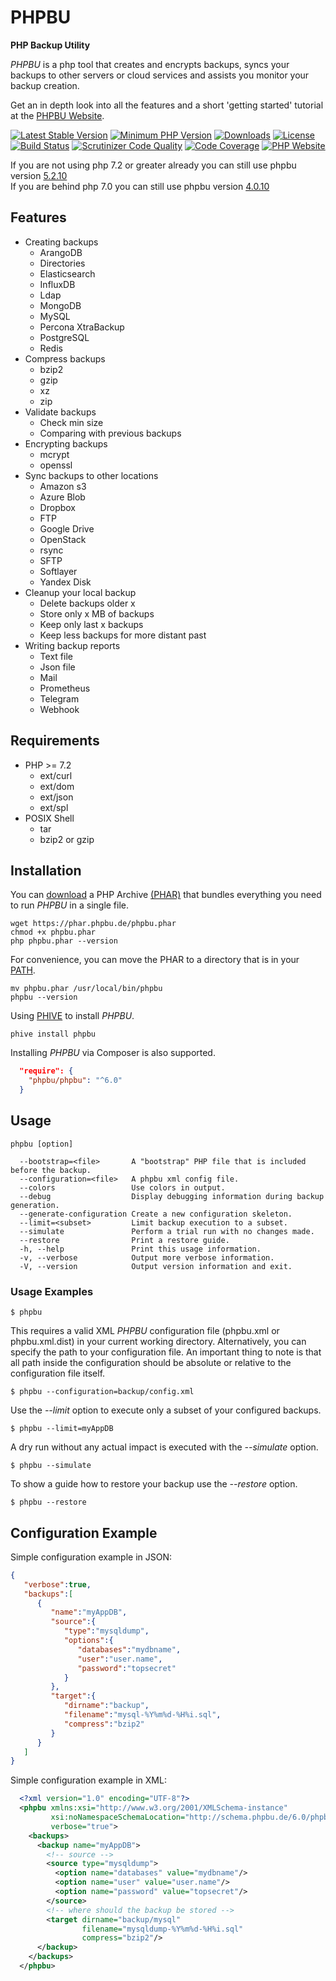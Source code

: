 # PHPBU

**PHP Backup Utility**

*PHPBU* is a php tool that creates and encrypts backups, syncs your backups to other servers or cloud services
and assists you monitor your backup creation.

Get an in depth look into all the features and a short 'getting started' tutorial at the [PHPBU Website](https://phpbu.de).

[![Latest Stable Version](https://poser.pugx.org/phpbu/phpbu/v/stable.svg)](https://packagist.org/packages/phpbu/phpbu)
[![Minimum PHP Version](https://img.shields.io/badge/php-%3E%3D%207.2-8892BF.svg)](https://php.net/)
[![Downloads](https://img.shields.io/packagist/dt/phpbu/phpbu.svg?v1)](https://packagist.org/packages/phpbu/phpbu)
[![License](https://poser.pugx.org/phpbu/phpbu/license.svg)](https://packagist.org/packages/phpbu/phpbu)
[![Build Status](https://github.com/sebastianfeldmann/phpbu/workflows/Integration/badge.svg)](https://github.com/sebastianfeldmann/phpbu/actions)
[![Scrutinizer Code Quality](https://scrutinizer-ci.com/g/sebastianfeldmann/phpbu/badges/quality-score.png?b=master)](https://scrutinizer-ci.com/g/sebastianfeldmann/phpbu/?branch=master)
[![Code Coverage](https://scrutinizer-ci.com/g/sebastianfeldmann/phpbu/badges/coverage.png?b=master)](https://scrutinizer-ci.com/g/sebastianfeldmann/phpbu/?branch=master)
[![PHP Website](https://img.shields.io/website-up-down-green-red/https/phpbu.de.svg)](https://phpbu.de)

If you are not using php 7.2 or greater already you can still use phpbu version [5.2.10](https://phar.phpbu.de/phpbu-5.2.10.phar) \
If you are behind php 7.0 you can still use phpbu version [4.0.10](https://phar.phpbu.de/phpbu-4.0.10.phar)

## Features

* Creating backups
    + ArangoDB
    + Directories
    + Elasticsearch
    + InfluxDB
    + Ldap
    + MongoDB
    + MySQL
    + Percona XtraBackup
    + PostgreSQL
    + Redis
* Compress backups
    + bzip2
    + gzip
    + xz
    + zip
* Validate backups
    + Check min size
    + Comparing with previous backups
* Encrypting backups
    + mcrypt
    + openssl
* Sync backups to other locations
    + Amazon s3
    + Azure Blob
    + Dropbox
    + FTP
    + Google Drive
    + OpenStack
    + rsync
    + SFTP
    + Softlayer
    + Yandex Disk
* Cleanup your local backup
    + Delete backups older x
    + Store only x MB of backups
    + Keep only last x backups
    + Keep less backups for more distant past
* Writing backup reports
    + Text file
    + Json file
    + Mail
    + Prometheus
    + Telegram
    + Webhook

## Requirements

* PHP >= 7.2
    + ext/curl
    + ext/dom
    + ext/json
    + ext/spl
* POSIX Shell
    + tar
    + bzip2 or gzip

## Installation

You can [download](https://phar.phpbu.de/phpbu.phar) a PHP Archive [(PHAR)](http://php.net/phar) that bundles everything you need to run *PHPBU* in a single file.

    wget https://phar.phpbu.de/phpbu.phar
    chmod +x phpbu.phar
    php phpbu.phar --version

For convenience, you can move the PHAR to a directory that is in your [PATH](http://en.wikipedia.org/wiki/PATH_%28variable%29).

    mv phpbu.phar /usr/local/bin/phpbu
    phpbu --version

Using [PHIVE](https://phar.io) to install *PHPBU*.

    phive install phpbu

Installing *PHPBU* via Composer is also supported.

```json
  "require": {
    "phpbu/phpbu": "^6.0"
  }
```

## Usage
```
phpbu [option]

  --bootstrap=<file>       A "bootstrap" PHP file that is included before the backup.
  --configuration=<file>   A phpbu xml config file.
  --colors                 Use colors in output.
  --debug                  Display debugging information during backup generation.
  --generate-configuration Create a new configuration skeleton.
  --limit=<subset>         Limit backup execution to a subset.
  --simulate               Perform a trial run with no changes made.
  --restore                Print a restore guide.
  -h, --help               Print this usage information.
  -v, --verbose            Output more verbose information.
  -V, --version            Output version information and exit.
```

### Usage Examples

    $ phpbu

This requires a valid XML *PHPBU* configuration file (phpbu.xml or phpbu.xml.dist) in your current working directory.
Alternatively, you can specify the path to your configuration file. An important thing to note is that all path inside
the configuration should be absolute or relative to the configuration file itself.

    $ phpbu --configuration=backup/config.xml

Use the *--limit* option to execute only a subset of your configured backups.

    $ phpbu --limit=myAppDB

A dry run without any actual impact is executed with the *--simulate* option.

    $ phpbu --simulate

To show a guide how to restore your backup use the *--restore* option.

    $ phpbu --restore

## Configuration Example

Simple configuration example in JSON:

```json
{
   "verbose":true,
   "backups":[
      {
         "name":"myAppDB",
         "source":{
            "type":"mysqldump",
            "options":{
               "databases":"mydbname",
               "user":"user.name",
               "password":"topsecret"
            }
         },
         "target":{
            "dirname":"backup",
            "filename":"mysql-%Y%m%d-%H%i.sql",
            "compress":"bzip2"
         }
      }
   ]
}
```

Simple configuration example in XML:

```xml
  <?xml version="1.0" encoding="UTF-8"?>
  <phpbu xmlns:xsi="http://www.w3.org/2001/XMLSchema-instance"
         xsi:noNamespaceSchemaLocation="http://schema.phpbu.de/6.0/phpbu.xsd"
         verbose="true">
    <backups>
      <backup name="myAppDB">
        <!-- source -->
        <source type="mysqldump">
          <option name="databases" value="mydbname"/>
          <option name="user" value="user.name"/>
          <option name="password" value="topsecret"/>
        </source>
        <!-- where should the backup be stored -->
        <target dirname="backup/mysql"
                filename="mysqldump-%Y%m%d-%H%i.sql"
                compress="bzip2"/>
      </backup>
    </backups>
  </phpbu>
```

